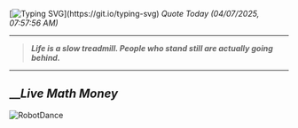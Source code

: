 [![Typing SVG](https://readme-typing-svg.herokuapp.com?font=Press+Start+2P&color=C2F784&size=35&width=900&height=100&lines=Hello+World%2C+I'm+Hung+!)](https://git.io/typing-svg) 
_Quote Today (04/07/2025, 07:57:56 AM)_
___
>**_Life is a slow treadmill. People who stand still are actually going behind._**
___

## __**_Live Math Money_**

![RobotDance](src/assets/images/robot-dancing-dribble.gif?style=center)
